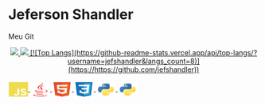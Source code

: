 # Jeferson Shandler
Meu Git
<div align="center">
  <a href="https://https://github.com/jefshandler">
  <img height="180em" src="https://github-readme-stats.vercel.app/api?username=jefshandler&show_icons=true&theme=dracula&include_all_commits=true&count_private=true"/>
  <img height="180em" src="https://github-readme-stats.vercel.app/api/top-langs/?username=jefshandler&layout=compact&langs_count=7&theme=dracula"/>
  [![Top Langs](https://github-readme-stats.vercel.app/api/top-langs/?username=jefshandler&langs_count=8)](https://https://github.com/jefshandler))
</div>
  
<div style="display: inline_block"><br>
  <img align="center" alt="jefshandler-Js" height="30" width="40" src="https://raw.githubusercontent.com/devicons/devicon/master/icons/javascript/javascript-plain.svg">
  <img align="center" alt="jefshandler-Jvm" height="30" width="40" src="https://raw.githubusercontent.com/devicons/devicon/master/icons/java/java-plain.svg">
  <img align="center" alt="jefshandler-HTML" height="30" width="40" src="https://raw.githubusercontent.com/devicons/devicon/master/icons/html5/html5-original.svg">
  <img align="center" alt="jefshandler-CSS" height="30" width="40" src="https://raw.githubusercontent.com/devicons/devicon/master/icons/css3/css3-original.svg">
  <img align="center" alt="jefshandler-Python" height="30" width="40" src="https://raw.githubusercontent.com/devicons/devicon/master/icons/python/python-original.svg">
   <img align="center" alt="jefshandler-RobotFramework" height="30" width="40" src="https://raw.githubusercontent.com/devicons/devicon/master/icons/python/python-original.svg">
</div>
